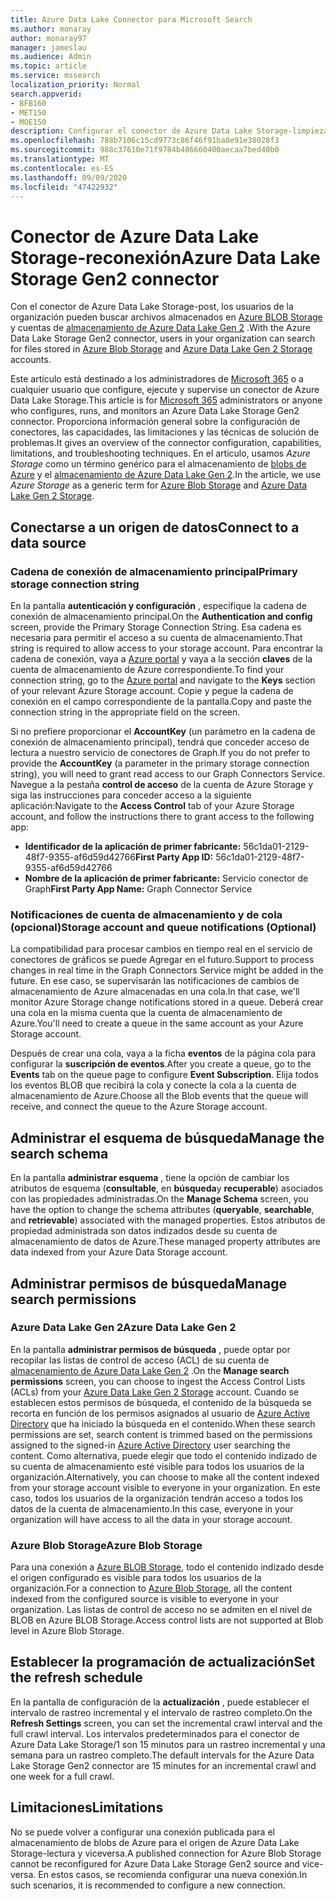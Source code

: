 ```yaml
---
title: Azure Data Lake Connector para Microsoft Search
ms.author: monaray
author: monaray97
manager: jameslau
ms.audience: Admin
ms.topic: article
ms.service: mssearch
localization_priority: Normal
search.appverid:
- BFB160
- MET150
- MOE150
description: Configurar el conector de Azure Data Lake Storage-limpieza para Microsoft Search
ms.openlocfilehash: 788b7106c15cd9773c86f46f91ba0e91e38028f3
ms.sourcegitcommit: 988c37610e71f9784b486660400aecaa7bed40b0
ms.translationtype: MT
ms.contentlocale: es-ES
ms.lasthandoff: 09/09/2020
ms.locfileid: "47422932"
---
```

# <a name="azure-data-lake-storage-gen2-connector"></a><span data-ttu-id="e3280-103">Conector de Azure Data Lake Storage-reconexión</span><span class="sxs-lookup"><span data-stu-id="e3280-103">Azure Data Lake Storage Gen2 connector</span></span>

<span data-ttu-id="e3280-104">Con el conector de Azure Data Lake Storage-post, los usuarios de la organización pueden buscar archivos almacenados en [Azure BLOB Storage](https://docs.microsoft.com/azure/storage/blobs/storage-blobs-introduction) y cuentas de [almacenamiento de Azure Data Lake Gen 2](https://docs.microsoft.com/azure/storage/blobs/data-lake-storage-introduction) .</span><span class="sxs-lookup"><span data-stu-id="e3280-104">With the Azure Data Lake Storage Gen2 connector, users in your organization can search for files stored in [Azure Blob Storage](https://docs.microsoft.com/azure/storage/blobs/storage-blobs-introduction) and [Azure Data Lake Gen 2 Storage](https://docs.microsoft.com/azure/storage/blobs/data-lake-storage-introduction) accounts.</span></span>

<span data-ttu-id="e3280-105">Este artículo está destinado a los administradores de [Microsoft 365](https://www.microsoft.com/microsoft-365) o a cualquier usuario que configure, ejecute y supervise un conector de Azure Data Lake Storage.</span><span class="sxs-lookup"><span data-stu-id="e3280-105">This article is for [Microsoft 365](https://www.microsoft.com/microsoft-365) administrators or anyone who configures, runs, and monitors an Azure Data Lake Storage Gen2 connector.</span></span> <span data-ttu-id="e3280-106">Proporciona información general sobre la configuración de conectores, las capacidades, las limitaciones y las técnicas de solución de problemas.</span><span class="sxs-lookup"><span data-stu-id="e3280-106">It gives an overview of the connector configuration, capabilities, limitations, and troubleshooting techniques.</span></span> <span data-ttu-id="e3280-107">En el artículo, usamos *Azure Storage* como un término genérico para el almacenamiento de [blobs de Azure](https://docs.microsoft.com/azure/storage/blobs/storage-blobs-introduction) y el [almacenamiento de Azure Data Lake Gen 2](https://docs.microsoft.com/azure/storage/blobs/data-lake-storage-introduction).</span><span class="sxs-lookup"><span data-stu-id="e3280-107">In the article, we use *Azure Storage* as a generic term for [Azure Blob Storage](https://docs.microsoft.com/azure/storage/blobs/storage-blobs-introduction) and [Azure Data Lake Gen 2 Storage](https://docs.microsoft.com/azure/storage/blobs/data-lake-storage-introduction).</span></span>

## <a name="connect-to-a-data-source"></a><span data-ttu-id="e3280-108">Conectarse a un origen de datos</span><span class="sxs-lookup"><span data-stu-id="e3280-108">Connect to a data source</span></span>
### <a name="primary-storage-connection-string"></a><span data-ttu-id="e3280-109">Cadena de conexión de almacenamiento principal</span><span class="sxs-lookup"><span data-stu-id="e3280-109">Primary storage connection string</span></span> 
<span data-ttu-id="e3280-110">En la pantalla **autenticación y configuración** , especifique la cadena de conexión de almacenamiento principal.</span><span class="sxs-lookup"><span data-stu-id="e3280-110">On the **Authentication and config** screen, provide the Primary Storage Connection String.</span></span> <span data-ttu-id="e3280-111">Esa cadena es necesaria para permitir el acceso a su cuenta de almacenamiento.</span><span class="sxs-lookup"><span data-stu-id="e3280-111">That string is required to allow access to your storage account.</span></span> <span data-ttu-id="e3280-112">Para encontrar la cadena de conexión, vaya a [Azure portal](https://ms.portal.azure.com/#home) y vaya a la sección **claves** de la cuenta de almacenamiento de Azure correspondiente.</span><span class="sxs-lookup"><span data-stu-id="e3280-112">To find your connection string, go to the [Azure portal](https://ms.portal.azure.com/#home) and navigate to the **Keys** section of your relevant Azure Storage account.</span></span> <span data-ttu-id="e3280-113">Copie y pegue la cadena de conexión en el campo correspondiente de la pantalla.</span><span class="sxs-lookup"><span data-stu-id="e3280-113">Copy and paste the connection string in the appropriate field on the screen.</span></span>

<span data-ttu-id="e3280-114">Si no prefiere proporcionar el **AccountKey** (un parámetro en la cadena de conexión de almacenamiento principal), tendrá que conceder acceso de lectura a nuestro servicio de conectores de Graph.</span><span class="sxs-lookup"><span data-stu-id="e3280-114">If you do not prefer to provide the **AccountKey** (a parameter in the primary storage connection string), you will need to grant read access to our Graph Connectors Service.</span></span> <span data-ttu-id="e3280-115">Navegue a la pestaña **control de acceso** de la cuenta de Azure Storage y siga las instrucciones para conceder acceso a la siguiente aplicación:</span><span class="sxs-lookup"><span data-stu-id="e3280-115">Navigate to the **Access Control** tab of your Azure Storage account, and follow the instructions there to grant access to the following app:</span></span>
* <span data-ttu-id="e3280-116">**Identificador de la aplicación de primer fabricante:** 56c1da01-2129-48f7-9355-af6d59d42766</span><span class="sxs-lookup"><span data-stu-id="e3280-116">**First Party App ID:** 56c1da01-2129-48f7-9355-af6d59d42766</span></span>
* <span data-ttu-id="e3280-117">**Nombre de la aplicación de primer fabricante:** Servicio conector de Graph</span><span class="sxs-lookup"><span data-stu-id="e3280-117">**First Party App Name:** Graph Connector Service</span></span>

### <a name="storage-account-and-queue-notifications-optional"></a><span data-ttu-id="e3280-118">Notificaciones de cuenta de almacenamiento y de cola (opcional)</span><span class="sxs-lookup"><span data-stu-id="e3280-118">Storage account and queue notifications (Optional)</span></span>
<span data-ttu-id="e3280-119">La compatibilidad para procesar cambios en tiempo real en el servicio de conectores de gráficos se puede Agregar en el futuro.</span><span class="sxs-lookup"><span data-stu-id="e3280-119">Support to process changes in real time in the Graph Connectors Service might be added in the future.</span></span> <span data-ttu-id="e3280-120">En ese caso, se supervisarán las notificaciones de cambios de almacenamiento de Azure almacenadas en una cola.</span><span class="sxs-lookup"><span data-stu-id="e3280-120">In that case, we'll monitor Azure Storage change notifications stored in a queue.</span></span> <span data-ttu-id="e3280-121">Deberá crear una cola en la misma cuenta que la cuenta de almacenamiento de Azure.</span><span class="sxs-lookup"><span data-stu-id="e3280-121">You'll need to create a queue in the same account as your Azure Storage account.</span></span>

<span data-ttu-id="e3280-122">Después de crear una cola, vaya a la ficha **eventos** de la página cola para configurar la **suscripción de eventos**.</span><span class="sxs-lookup"><span data-stu-id="e3280-122">After you create a queue, go to the **Events** tab on the queue page to configure **Event Subscription**.</span></span> <span data-ttu-id="e3280-123">Elija todos los eventos BLOB que recibirá la cola y conecte la cola a la cuenta de almacenamiento de Azure.</span><span class="sxs-lookup"><span data-stu-id="e3280-123">Choose all the Blob events that the queue will receive, and connect the queue to the Azure Storage account.</span></span>

## <a name="manage-the-search-schema"></a><span data-ttu-id="e3280-124">Administrar el esquema de búsqueda</span><span class="sxs-lookup"><span data-stu-id="e3280-124">Manage the search schema</span></span>
<span data-ttu-id="e3280-125">En la pantalla **administrar esquema** , tiene la opción de cambiar los atributos de esquema (**consultable**, en **búsqueda**y **recuperable**) asociados con las propiedades administradas.</span><span class="sxs-lookup"><span data-stu-id="e3280-125">On the **Manage Schema** screen, you have the option to change the schema attributes (**queryable**, **searchable**, and **retrievable**) associated with the managed properties.</span></span> <span data-ttu-id="e3280-126">Estos atributos de propiedad administrada son datos indizados desde su cuenta de almacenamiento de datos de Azure.</span><span class="sxs-lookup"><span data-stu-id="e3280-126">These managed property attributes are data indexed from your Azure Data Storage account.</span></span>

## <a name="manage-search-permissions"></a><span data-ttu-id="e3280-127">Administrar permisos de búsqueda</span><span class="sxs-lookup"><span data-stu-id="e3280-127">Manage search permissions</span></span>
### <a name="azure-data-lake-gen-2"></a><span data-ttu-id="e3280-128">Azure Data Lake Gen 2</span><span class="sxs-lookup"><span data-stu-id="e3280-128">Azure Data Lake Gen 2</span></span>
<span data-ttu-id="e3280-129">En la pantalla **administrar permisos de búsqueda** , puede optar por recopilar las listas de control de acceso (ACL) de su cuenta de [almacenamiento de Azure Data Lake Gen 2](https://docs.microsoft.com/azure/storage/blobs/data-lake-storage-introduction) .</span><span class="sxs-lookup"><span data-stu-id="e3280-129">On the **Manage search permissions** screen, you can choose to ingest the Access Control Lists (ACLs) from your [Azure Data Lake Gen 2 Storage](https://docs.microsoft.com/azure/storage/blobs/data-lake-storage-introduction) account.</span></span> <span data-ttu-id="e3280-130">Cuando se establecen estos permisos de búsqueda, el contenido de la búsqueda se recorta en función de los permisos asignados al usuario de [Azure Active Directory](https://docs.microsoft.com/azure/active-directory/) que ha iniciado la búsqueda en el contenido.</span><span class="sxs-lookup"><span data-stu-id="e3280-130">When these search permissions are set, search content is trimmed based on the permissions assigned to the signed-in [Azure Active Directory](https://docs.microsoft.com/azure/active-directory/) user searching the content.</span></span> <span data-ttu-id="e3280-131">Como alternativa, puede elegir que todo el contenido indizado de su cuenta de almacenamiento esté visible para todos los usuarios de la organización.</span><span class="sxs-lookup"><span data-stu-id="e3280-131">Alternatively, you can choose to make all the content indexed from your storage account visible to everyone in your organization.</span></span> <span data-ttu-id="e3280-132">En este caso, todos los usuarios de la organización tendrán acceso a todos los datos de la cuenta de almacenamiento.</span><span class="sxs-lookup"><span data-stu-id="e3280-132">In this case, everyone in your organization will have access to all the data in your storage account.</span></span>

### <a name="azure-blob-storage"></a><span data-ttu-id="e3280-133">Azure Blob Storage</span><span class="sxs-lookup"><span data-stu-id="e3280-133">Azure Blob Storage</span></span>
<span data-ttu-id="e3280-134">Para una conexión a [Azure BLOB Storage](https://docs.microsoft.com/azure/storage/blobs/storage-blobs-introduction), todo el contenido indizado desde el origen configurado es visible para todos los usuarios de la organización.</span><span class="sxs-lookup"><span data-stu-id="e3280-134">For a connection to [Azure Blob Storage](https://docs.microsoft.com/azure/storage/blobs/storage-blobs-introduction), all the content indexed from the configured source is visible to everyone in your organization.</span></span> <span data-ttu-id="e3280-135">Las listas de control de acceso no se admiten en el nivel de BLOB en Azure BLOB Storage.</span><span class="sxs-lookup"><span data-stu-id="e3280-135">Access control lists are not supported at Blob level in Azure Blob Storage.</span></span>

## <a name="set-the-refresh-schedule"></a><span data-ttu-id="e3280-136">Establecer la programación de actualización</span><span class="sxs-lookup"><span data-stu-id="e3280-136">Set the refresh schedule</span></span>
<span data-ttu-id="e3280-137">En la pantalla de configuración de la **actualización** , puede establecer el intervalo de rastreo incremental y el intervalo de rastreo completo.</span><span class="sxs-lookup"><span data-stu-id="e3280-137">On the **Refresh Settings** screen, you can set the incremental crawl interval and the full crawl interval.</span></span> <span data-ttu-id="e3280-138">Los intervalos predeterminados para el conector de Azure Data Lake Storage/1 son 15 minutos para un rastreo incremental y una semana para un rastreo completo.</span><span class="sxs-lookup"><span data-stu-id="e3280-138">The default intervals for the Azure Data Lake Storage Gen2 connector are 15 minutes for an incremental crawl and one week for a full crawl.</span></span>

## <a name="limitations"></a><span data-ttu-id="e3280-139">Limitaciones</span><span class="sxs-lookup"><span data-stu-id="e3280-139">Limitations</span></span>
<span data-ttu-id="e3280-140">No se puede volver a configurar una conexión publicada para el almacenamiento de blobs de Azure para el origen de Azure Data Lake Storage-lectura y viceversa.</span><span class="sxs-lookup"><span data-stu-id="e3280-140">A published connection for Azure Blob Storage cannot be reconfigured for Azure Data Lake Storage Gen2 source and vice-versa.</span></span> <span data-ttu-id="e3280-141">En estos casos, se recomienda configurar una nueva conexión.</span><span class="sxs-lookup"><span data-stu-id="e3280-141">In such scenarios, it is recommended to configure a new connection.</span></span>
